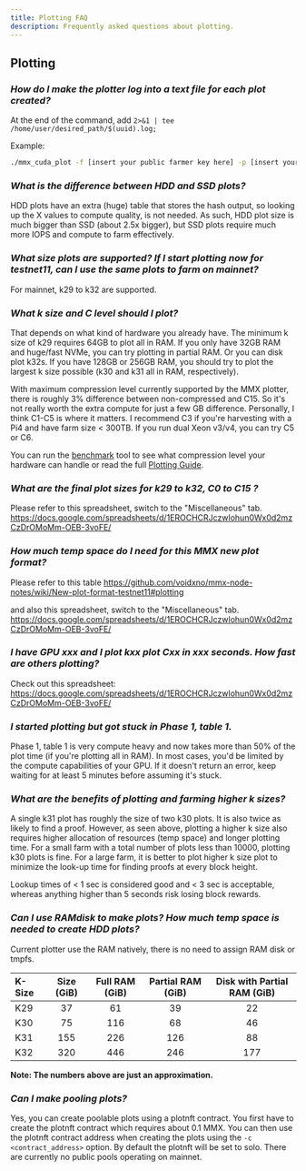 ```yaml
---
title: Plotting FAQ
description: Frequently asked questions about plotting.
---
```


## Plotting
### _How do I make the plotter log into a text file for each plot created?_
At the end of the command, add `2>&1 | tee /home/user/desired_path/$(uuid).log;`

Example:
```bash frame="none"
./mmx_cuda_plot -f [insert your public farmer key here] -p [insert your pool key here]  -t /mnt/NVME/Temp/ -2 /mnt/ramdisk/ -d /mnt/NVME/Temp/ -C 3 -S 2  -n 18 2>&1 | tee /home/user/desired_path/(filename).log;
```

### _What is the difference between HDD and SSD plots?_
HDD plots have an extra (huge) table that stores the hash output, so looking up the X values to compute quality, is not needed. As such, HDD plot size is much bigger than SSD (about 2.5x bigger), but SSD plots require much more IOPS and compute to farm effectively.

### _What size plots are supported? If I start plotting now for testnet11, can I use the same plots to farm on mainnet?_
For mainnet, k29 to k32 are supported.

### *What k size and C level should I plot?*

That depends on what kind of hardware you already have. The minimum k size of k29 requires 64GB to plot all in RAM. If you only have 32GB RAM and huge/fast NVMe, you can try plotting in partial RAM. Or you can disk plot k32s.
If you have 128GB or 256GB RAM, you should try to plot the largest k size possible (k30 and k31 all in RAM, respectively).

With maximum compression level currently supported by the MMX plotter, there is roughly 3% difference between non-compressed and C15. So it's not really worth the extra compute for just a few GB difference. Personally, I think C1-C5 is where it matters. I recommend C3 if you're harvesting with a Pi4 and have farm size < 300TB. If you run dual Xeon v3/v4, you can try C5 or C6. 

You can run the [benchmark](/guides/mmx-plotter/#benchmark) tool to see what compression level your hardware can handle or read the full [Plotting Guide](/guides/mmx-plotter/).

### _What are the final plot sizes for k29 to k32, C0 to C15 ?_
Please refer to this spreadsheet, switch to the "Miscellaneous" tab.
https://docs.google.com/spreadsheets/d/1EROCHCRJczwlohun0Wx0d2mzCzDrOMoMm-OEB-3voFE/

### _How much temp space do I need for this MMX new plot format?_
Please refer to this table
https://github.com/voidxno/mmx-node-notes/wiki/New-plot-format-testnet11#plotting

and also this spreadsheet, switch to the "Miscellaneous" tab.
https://docs.google.com/spreadsheets/d/1EROCHCRJczwlohun0Wx0d2mzCzDrOMoMm-OEB-3voFE/

### _I have GPU xxx and I plot kxx plot Cxx in xxx seconds. How fast are others plotting?_
Check out this spreadsheet:
https://docs.google.com/spreadsheets/d/1EROCHCRJczwlohun0Wx0d2mzCzDrOMoMm-OEB-3voFE/

### _I started plotting but got stuck in Phase 1, table 1._
Phase 1, table 1 is very compute heavy and now takes more than 50% of the plot time (if you're plotting all in RAM). In most cases, you'd be limited by the compute capabilities of your GPU. If it doesn't return an error, keep waiting for at least 5 minutes before assuming it's stuck.

### _What are the benefits of plotting and farming higher k sizes?_
A single k31 plot has roughly the size of two k30 plots. It is also twice as likely to find a proof. However, as seen above, plotting a higher k size also requires higher allocation of resources (temp space) and longer plotting time. For a small farm with a total number of plots less than 10000, plotting k30 plots is fine. For a large farm, it is better to plot higher k size plot to minimize the look-up time for finding proofs at every block height.

Lookup times of < 1 sec is considered good and  < 3 sec is acceptable, whereas anything higher than 5 seconds risk losing block rewards.

### _Can I use RAMdisk to make plots? How much temp space is needed to create HDD plots?_
Current plotter use the RAM natively, there is no need to assign RAM disk or tmpfs.

| K-Size | Size (GiB) | Full RAM (GiB) | Partial RAM (GiB) | Disk with Partial RAM (GiB) |
|:-------|:----------:|:--------------:|:-----------------:|:---------------:|
| K29  |  37    |      61    |       39      |      22     |
| K30  |  75    |     116    |       68      |      46     |
| K31  |  155   |     226    |      126      |      88     |
| K32  |  320   |     446    |      246      |     177     |

**Note: The numbers above are just an approximation.**

### _Can I make pooling plots?_
Yes, you can create poolable plots using a plotnft contract. You first have to create the plotnft contract which requires about 0.1 MMX. You can then use the plotnft contract address when creating the plots using the `-c <contract_address>` option. By default the plotnft will be set to solo. There are currently no public pools operating on mainnet.
